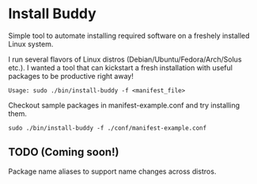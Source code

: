 # Install Buddy

Simple tool to automate installing required software on a freshely installed Linux system.

I run several flavors of Linux distros (Debian/Ubuntu/Fedora/Arch/Solus etc.). I wanted a tool that can kickstart a fresh installation with useful packages to be productive right away!

```
Usage: sudo ./bin/install-buddy -f <manifest_file>
```

Checkout sample packages in manifest-example.conf and try installing them.

```
sudo ./bin/install-buddy -f ./conf/manifest-example.conf
```

## TODO (Coming soon!)

Package name aliases to support name changes across distros.
